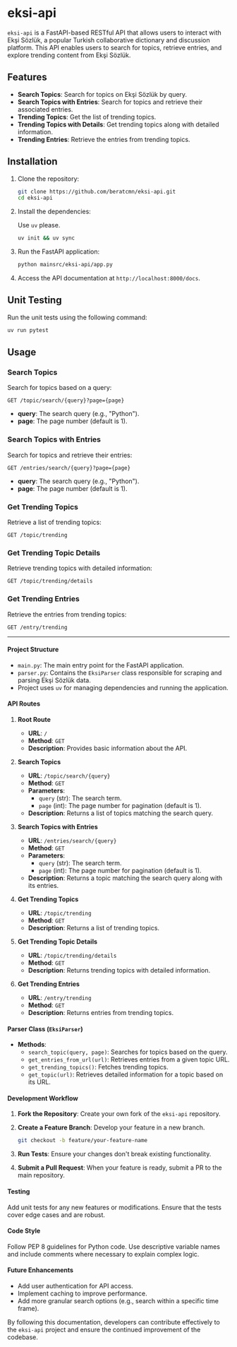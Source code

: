 # eksi-api

`eksi-api` is a FastAPI-based RESTful API that allows users to interact with Ekşi Sözlük, a popular Turkish collaborative dictionary and discussion platform. This API enables users to search for topics, retrieve entries, and explore trending content from Ekşi Sözlük.

## Features

- **Search Topics**: Search for topics on Ekşi Sözlük by query.
- **Search Topics with Entries**: Search for topics and retrieve their associated entries.
- **Trending Topics**: Get the list of trending topics.
- **Trending Topics with Details**: Get trending topics along with detailed information.
- **Trending Entries**: Retrieve the entries from trending topics.

## Installation

1. Clone the repository:

   ```bash
   git clone https://github.com/beratcmn/eksi-api.git
   cd eksi-api
   ```

2. Install the dependencies:

   Use `uv` please.

   ```bash
   uv init && uv sync
   ```

3. Run the FastAPI application:

   ```bash
   python mainsrc/eksi-api/app.py
   ```

4. Access the API documentation at `http://localhost:8000/docs`.

## Unit Testing

Run the unit tests using the following command:

```bash
uv run pytest
```

## Usage

### Search Topics

Search for topics based on a query:

```http
GET /topic/search/{query}?page={page}
```

- **query**: The search query (e.g., "Python").
- **page**: The page number (default is 1).

### Search Topics with Entries

Search for topics and retrieve their entries:

```http
GET /entries/search/{query}?page={page}
```

- **query**: The search query (e.g., "Python").
- **page**: The page number (default is 1).

### Get Trending Topics

Retrieve a list of trending topics:

```http
GET /topic/trending
```

### Get Trending Topic Details

Retrieve trending topics with detailed information:

```http
GET /topic/trending/details
```

### Get Trending Entries

Retrieve the entries from trending topics:

```http
GET /entry/trending
```

---

#### Project Structure

- `main.py`: The main entry point for the FastAPI application.
- `parser.py`: Contains the `EksiParser` class responsible for scraping and parsing Ekşi Sözlük data.
- Project uses `uv` for managing dependencies and running the application.

#### API Routes

1. **Root Route**

   - **URL**: `/`
   - **Method**: `GET`
   - **Description**: Provides basic information about the API.

2. **Search Topics**

   - **URL**: `/topic/search/{query}`
   - **Method**: `GET`
   - **Parameters**:
     - `query` (str): The search term.
     - `page` (int): The page number for pagination (default is 1).
   - **Description**: Returns a list of topics matching the search query.

3. **Search Topics with Entries**

   - **URL**: `/entries/search/{query}`
   - **Method**: `GET`
   - **Parameters**:
     - `query` (str): The search term.
     - `page` (int): The page number for pagination (default is 1).
   - **Description**: Returns a topic matching the search query along with its entries.

4. **Get Trending Topics**

   - **URL**: `/topic/trending`
   - **Method**: `GET`
   - **Description**: Returns a list of trending topics.

5. **Get Trending Topic Details**

   - **URL**: `/topic/trending/details`
   - **Method**: `GET`
   - **Description**: Returns trending topics with detailed information.

6. **Get Trending Entries**
   - **URL**: `/entry/trending`
   - **Method**: `GET`
   - **Description**: Returns entries from trending topics.

#### Parser Class (`EksiParser`)

- **Methods**:
  - `search_topic(query, page)`: Searches for topics based on the query.
  - `get_entries_from_url(url)`: Retrieves entries from a given topic URL.
  - `get_trending_topics()`: Fetches trending topics.
  - `get_topic(url)`: Retrieves detailed information for a topic based on its URL.

#### Development Workflow

1. **Fork the Repository**: Create your own fork of the `eksi-api` repository.

2. **Create a Feature Branch**: Develop your feature in a new branch.

   ```bash
   git checkout -b feature/your-feature-name
   ```

3. **Run Tests**: Ensure your changes don't break existing functionality.

4. **Submit a Pull Request**: When your feature is ready, submit a PR to the main repository.

#### Testing

Add unit tests for any new features or modifications. Ensure that the tests cover edge cases and are robust.

#### Code Style

Follow PEP 8 guidelines for Python code. Use descriptive variable names and include comments where necessary to explain complex logic.

#### Future Enhancements

- Add user authentication for API access.
- Implement caching to improve performance.
- Add more granular search options (e.g., search within a specific time frame).

By following this documentation, developers can contribute effectively to the `eksi-api` project and ensure the continued improvement of the codebase.
